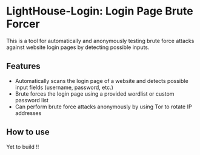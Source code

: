 <h1>LightHouse-Login: Login Page Brute Forcer</h1>
	<p>This is a tool for automatically and anonymously testing brute force attacks against website login pages by detecting possible inputs.</p>
	<h2>Features</h2>
	<ul>
		<li>Automatically scans the login page of a website and detects possible input fields (username, password, etc.)</li>
		<li>Brute forces the login page using a provided wordlist or custom password list</li>
		<li>Can perform brute force attacks anonymously by using Tor to rotate IP addresses</li>
	</ul>
	<h2>How to use</h2>
	<p>Yet to build !!</p>
</body>
</html>
